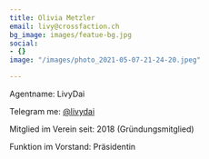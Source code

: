 ```yaml
---
title: Olivia Metzler
email: livy@crossfaction.ch
bg_image: images/featue-bg.jpg
social:
- {}
image: "/images/photo_2021-05-07-21-24-20.jpeg"

---
```

Agentname: LivyDai

Telegram me: [@livydai](https://t.me/livydai)

Mitglied im Verein seit: 2018 (Gründungsmitglied)

Funktion im Vorstand: Präsidentin